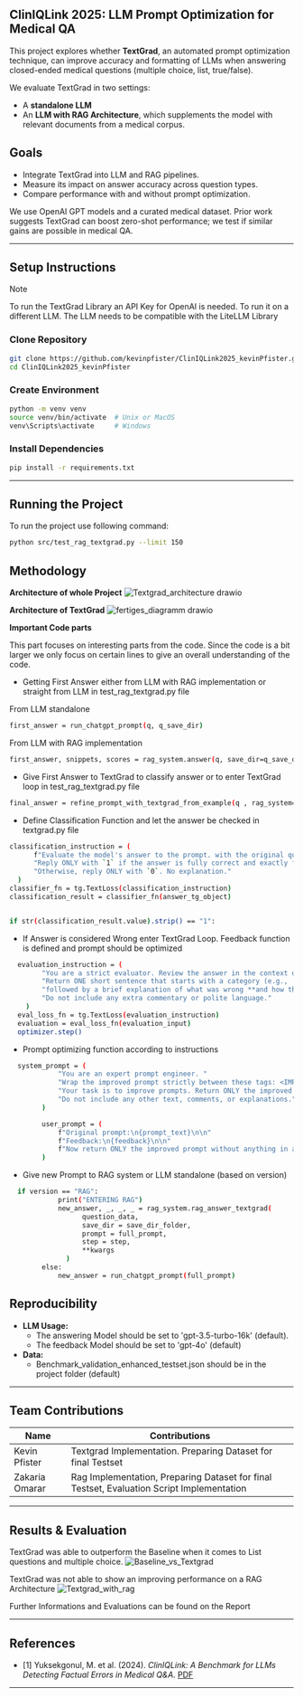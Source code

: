 

## ClinIQLink 2025: LLM Prompt Optimization for Medical QA
This project explores whether **TextGrad**, an automated prompt optimization technique, can improve accuracy and formatting of LLMs when answering closed-ended medical questions (multiple choice, list, true/false).

We evaluate TextGrad in two settings:

- A **standalone LLM**
- An **LLM with RAG Architecture**, which supplements the model with relevant documents from a medical corpus.

## Goals

- Integrate TextGrad into LLM and RAG pipelines.
- Measure its impact on answer accuracy across question types.
- Compare performance with and without prompt optimization.

We use OpenAI GPT models and a curated medical dataset. Prior work suggests TextGrad can boost zero-shot performance; we test if similar gains are possible in medical QA.


---


## Setup Instructions

> [!NOTE]  
> To run the TextGrad Library an API Key for OpenAI is needed. To run it on a different LLM. The LLM needs to be compatible with the LiteLLM Library  

### Clone Repository
```bash
git clone https://github.com/kevinpfister/ClinIQLink2025_kevinPfister.git
cd ClinIQLink2025_kevinPfister
```

### Create Environment
```bash
python -m venv venv
source venv/bin/activate  # Unix or MacOS
venv\Scripts\activate     # Windows
```

### Install Dependencies
```bash
pip install -r requirements.txt
```

---

## Running the Project

To run the project use following command:

```bash
python src/test_rag_textgrad.py --limit 150
```

## Methodology

**Architecture of whole Project**
![Textgrad_architecture drawio](https://github.com/user-attachments/assets/26ee7161-4e6a-45b0-a695-16a46c71ff16)



**Architecture of TextGrad**
![fertiges_diagramm drawio](https://github.com/user-attachments/assets/611b5df6-c418-42f9-9efc-563296ed649a)


**Important Code parts**

This part focuses on interesting parts from the code. Since the code is a bit larger we only focus on certain lines to give an overall understanding of the code.
-  Getting First Answer either from LLM with RAG implementation or straight from LLM in test_rag_textgrad.py file

From LLM standalone
```bash
first_answer = run_chatgpt_prompt(q, q_save_dir)
```

From LLM with RAG implementation
```bash
first_answer, snippets, scores = rag_system.answer(q, save_dir=q_save_dir, **kwargs)
```
-  Give First Answer to TextGrad to classify answer or to enter TextGrad loop in test_rag_textgrad.py file
  ```bash
final_answer = refine_prompt_with_textgrad_from_example(q , rag_system=rag_system,save_dir_folder=q_save_dir, answer=first_answer,version="")
```

-  Define Classification Function and let the answer be checked in textgrad.py file
  ```bash
  classification_instruction = (
        f"Evaluate the model's answer to the prompt. with the original question {question_text} "
        "Reply ONLY with `1` if the answer is fully correct and exactly follows the expected JSON format. "
        "Otherwise, reply ONLY with `0`. No explanation."
    )
classifier_fn = tg.TextLoss(classification_instruction) 
classification_result = classifier_fn(answer_tg_object)


if str(classification_result.value).strip() == "1":
```
- If Answer is considered Wrong enter TextGrad Loop. Feedback function is defined and prompt should be optimized
```bash
  evaluation_instruction = (
        "You are a strict evaluator. Review the answer in the context of the prompt.\n"
        "Return ONE short sentence that starts with a category (e.g., 'Incorrect answer:', 'Invalid JSON:', etc.) "
        "followed by a brief explanation of what was wrong **and how the prompt could be improved** to avoid the issue.\n"
        "Do not include any extra commentary or polite language."
    )
  eval_loss_fn = tg.TextLoss(evaluation_instruction)
  evaluation = eval_loss_fn(evaluation_input)
  optimizer.step()
```
- Prompt optimizing function according to instructions
```bash
  system_prompt = (
            "You are an expert prompt engineer. "
            "Wrap the improved prompt strictly between these tags: <IMPROVED_VARIABLE> and </IMPROVED_VARIABLE>. "
            "Your task is to improve prompts. Return ONLY the improved prompt. "
            "Do not include any other text, comments, or explanations."
        )

        user_prompt = (
            f"Original prompt:\n{prompt_text}\n\n"
            f"Feedback:\n{feedback}\n\n"
            f"Now return ONLY the improved prompt without anything in addition. Do not Include any Meta information like 'Question:' 'Revised Prompt' or any explanation."
        )
```
- Give new Prompt to RAG system or LLM standalone (based on version)
```bash
  if version == "RAG":
            print("ENTERING RAG")
            new_answer, _, _, _ = rag_system.rag_answer_textgrad(
                  question_data,
                  save_dir = save_dir_folder,
                  prompt = full_prompt,
                  step = step,
                  **kwargs
              )
        else:
            new_answer = run_chatgpt_prompt(full_prompt)
```



## Reproducibility

- **LLM Usage:**
  - The answering Model should be set to 'gpt-3.5-turbo-16k' (default).
  - The feedback Model should be set to 'gpt-4o' (default) 
- **Data:**
  - Benchmark_validation_enhanced_testset.json should be in the project folder (default)


---

## Team Contributions

| Name              | Contributions                                  |
|-------------------|------------------------------------------------|
| Kevin Pfister     | Textgrad Implementation. Preparing Dataset for final Testset |
| Zakaria Omarar     | Rag Implementation, Preparing Dataset for final Testset, Evaluation Script Implementation        |




---

## Results & Evaluation

TextGrad was able to outperform the Baseline when it comes to List questions and multiple choice. 
![Baseline_vs_Textgrad](https://github.com/user-attachments/assets/2c5afc03-4104-4262-a8ad-3178d29f69fb)


TextGrad was not able to show an improving performance on a RAG Architecture
![Textgrad_with_rag](https://github.com/user-attachments/assets/3ce07277-8fd4-49c2-8649-a17c4d6ab89e)

Further Informations and Evaluations can be found on the Report


---

## References

- [1] Yuksekgonul, M. et al. (2024). *ClinIQLink: A Benchmark for LLMs Detecting Factual Errors in Medical Q&A*. [PDF](https://arxiv.org/pdf/2406.07496.pdf)



---
